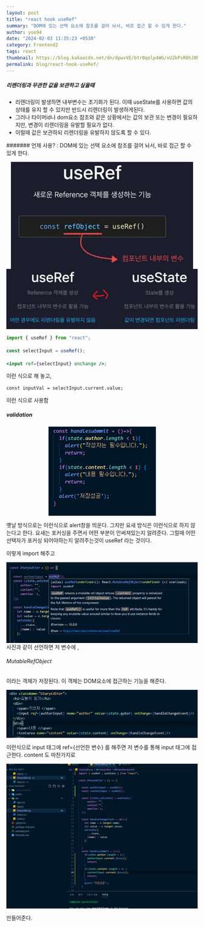 ```yaml
---
layout: post
title: "react hook useRef"
summary: "DOM에 있는 선택 요소에 참조를 걸어 놔서, 바로 접근 할 수 있게 한다."
author: yoo94
date: "2024-02-03 11:35:23 +0530"
category: Frontend2
tags: react
thumbnail: https://blog.kakaocdn.net/dn/dpwvVE/btrBqolp4WG/xU2kPsR8hJ0Rpx9B1LSoZ1/img.png
permalink: blog/react-hook-useRef/
---
```


##### 리렌더링과 무관한 값을 보관하고 싶을때

- 리렌더링이 발생하면 내부변수는 초기화가 된다. 이때 useState를 사용하면 값의 상태를 유지 할 수 있지만 반드시 리렌더링이 발생하게된다.
- 그러나 타이머id나 dom요소 참조와 같은 상황에서는 값의 보관 또는 변경이 필요하지만, 변경이 리렌더링을 유발할 필요가 없다.
- 이럴때 값은 보관하되 리렌더링을 유발하지 않도록 할 수 있다.

####### 언제 사용? : DOM에 있는 선택 요소에 참조를 걸어 놔서, 바로 접근 할 수 있게 한다.
<div style="display: flex; justify-content: center;">
  <img src="/blog/postImg/Pasted image 20240505232013.png" alt="Pasted image 20240505232013.png" style="max-width:100%;; height:70%;">
</div>

<div style="display: flex; justify-content: center;">
  <img src="/blog/postImg/Pasted image 20240505232034.png" alt="Pasted image 20240505232034.png" style="max-width:100%;; height:70%;">
</div>

```jsx
import { useRef } from "react";

const selectInput = useRef();

<input ref={selectInput} onchange />;
```

이런 식으로 해 놓고,

```
const inputVal = selectInput.current.value;
```

이런 식으로 사용함

##### validation

<div style="display: flex; justify-content: center;">
  <img src="/blog/postImg/Pasted image 20240119134225.png" alt="Pasted image 20240119134225.png" style="max-width:100%;; height:70%;">
</div>

옛날 방식으로는 이런식으로 alert창을 띄운다. 그치만 요새 방식은 이런식으로 하지 않는다고 한다.
요새는 포커싱을 주면서 어떤 부분이 안써져있는지 알려준다. 그럴때 어떤 선택자가 포커싱 되어야하는지 알려주는것이 useRef 라는 것이다.

이렇게 import 해주고
<div style="display: flex; justify-content: center;">
  <img src="/blog/postImg/Pasted image 20240119134451.png" alt="Pasted image 20240119134451.png" style="max-width:100%;; height:70%;">
</div>
사진과 같이 선언하면 저 변수에 ,

###### MutableRefObject

이라는 객체가 저장된다. 이 객체는 DOM요소에 접근하는 기능을 해준다.
<div style="display: flex; justify-content: center;">
  <img src="/blog/postImg/Pasted image 20240119134613.png" alt="Pasted image 20240119134613.png" style="max-width:100%;; height:70%;">
</div>

이런식으로 input 태그에 ref={선언한 변수}
를 해주면 저 변수를 통해 input 태그에 접근한다.
content 도 마찬가지로
<div style="display: flex; justify-content: center;">
  <img src="/blog/postImg/Pasted image 20240123133430.png" alt="Pasted image 20240123133430.png" style="max-width:100%;; height:70%;">
</div>

만들어준다.
